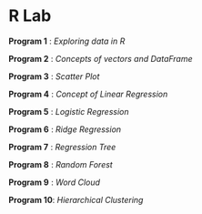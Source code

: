 # R Lab

**Program 1** : *Exploring data in R*

**Program 2** : *Concepts of vectors and DataFrame*

**Program 3** : *Scatter Plot*

**Program 4** : *Concept of Linear Regression*

**Program 5** : *Logistic Regression*

**Program 6** : *Ridge Regression*

**Program 7** : *Regression Tree*

**Program 8** : *Random Forest*

**Program 9** : *Word Cloud*

**Program 10**: *Hierarchical Clustering*